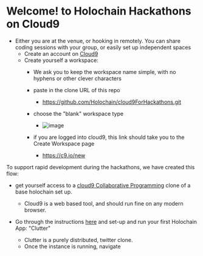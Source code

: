 # Welcome! to Holochain Hackathons on Cloud9
* Either you are at the venue, or hooking in remotely. You can share coding sessions with your group, or easily set up independent spaces
  * Create an account on [Cloud9](https://docs.c9.io/docs/)
  * Create yourself a workspace:
    * We ask you to keep the workspace name simple, with no hyphens or other clever characters
    * paste in the clone URL of this repo
      * https://github.com/Holochain/cloud9ForHackathons.git
    * choose the "blank" workspace type
      * ![image](https://user-images.githubusercontent.com/239550/32902769-259a7ece-caa8-11e7-964e-087d3d524023.png)

    * if you are logged into cloud9, this link should take you to the Create Workspace page
      * https://c9.io/new

To support rapid development during the hackathons, we have created this flow:
* get yourself access to a [cloud9 Collaborative Programming](https://ide.c9.io/dayzee/holohacker) clone of a base holochain set up.
  * Cloud9 is a web based tool, and should run fine on any modern browser.
  
* Go through the instructions [here](someLink) and set-up and run your first Holochain App: "Clutter"
  * Clutter is a purely distributed, twitter clone.
  * Once the instance is running, navigate
